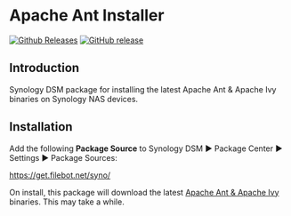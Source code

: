 # Apache Ant Installer
[![Github Releases](https://img.shields.io/github/downloads/rednoah/ant-installer/total.svg)](https://github.com/rednoah/ant-installer/releases)
[![GitHub release](https://img.shields.io/github/release/rednoah/ant-installer.svg)](https://www.apache.org/dist/ant/)

## Introduction
Synology DSM package for installing the latest Apache Ant & Apache Ivy binaries on Synology NAS devices.

## Installation
Add the following __Package Source__ to Synology DSM ► Package Center ► Settings ► Package Sources:

https://get.filebot.net/syno/

On install, this package will download the latest [Apache Ant & Apache Ivy](https://www.apache.org/dist/ant/) binaries. This may take a while.
